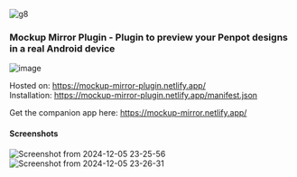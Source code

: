 ![g8](https://github.com/user-attachments/assets/bc978487-aa63-48b6-b068-668e84e58087)
### Mockup Mirror Plugin - Plugin to preview your Penpot designs in a real Android device

![image](https://github.com/user-attachments/assets/8472e66e-6f5d-4acd-bda3-b7f218ebe2b8)

Hosted on: https://mockup-mirror-plugin.netlify.app/ <br>
Installation: https://mockup-mirror-plugin.netlify.app/manifest.json

Get the companion app here: https://mockup-mirror.netlify.app/

#### Screenshots

![Screenshot from 2024-12-05 23-25-56](https://github.com/user-attachments/assets/8a1f909d-0697-4e30-a832-5299f34ffbab)
![Screenshot from 2024-12-05 23-26-31](https://github.com/user-attachments/assets/75315cfd-69a9-442c-9e48-35ab53730370)
